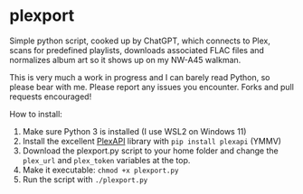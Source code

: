# plexport
Simple python script, cooked up by ChatGPT, which connects to Plex, scans for predefined playlists, downloads associated FLAC files and normalizes album art so it shows up on my NW-A45 walkman.

This is very much a work in progress and I can barely read Python, so please bear with me. Please report any issues you encounter. Forks and pull requests encouraged!

How to install:

1. Make sure Python 3 is installed (I use WSL2 on Windows 11)
2. Install the excellent [PlexAPI]([url](https://github.com/pkkid/python-plexapi)) library with `pip install plexapi` (YMMV)
3. Download the plexport.py script to your home folder and change the `plex_url` and `plex_token` variables at the top.
4. Make it executable: `chmod +x plexport.py`
5. Run the script with `./plexport.py`
